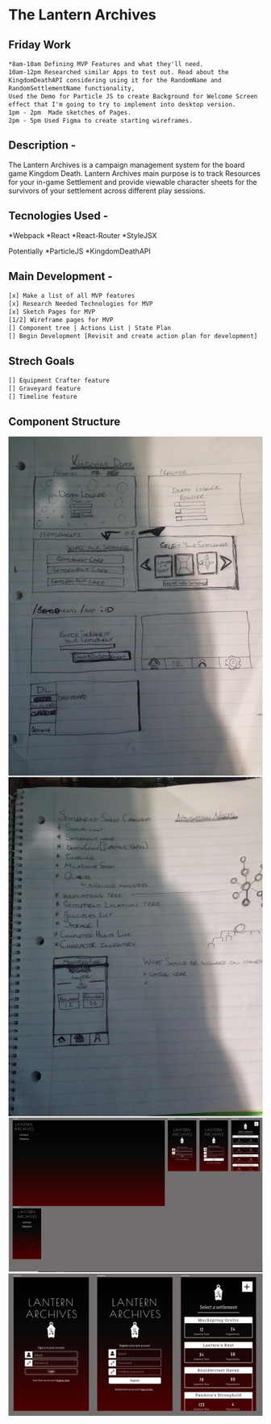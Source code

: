 # The Lantern Archives
  ## Friday Work
    *8am-10am Defining MVP Features and what they'll need.
    10am-12pm Researched similar Apps to test out. Read about the KingdomDeathAPI considering using it for the RandomName and RandomSettlementName functionality,
    Used the Demo for Particle JS to create Background for Welcome Screen effect that I'm going to try to implement into desktop version.
    1pm - 2pm  Made sketches of Pages.
    2pm - 5pm Used Figma to create starting wireframes.

## Description -
   The Lantern Archives is a campaign management system for the board game Kingdom Death. Lantern Archives main purpose is
   to track Resources for your in-game Settlement and provide viewable character sheets for the survivors of your settlement across different play sessions.

## Tecnologies Used -
   *Webpack
   *React
   *React-Router
   *StyleJSX

   Potentially
   *ParticleJS
   *KingdomDeathAPI

## Main Development -
    [x] Make a list of all MVP features
    [x] Research Needed Technologies for MVP
    [x] Sketch Pages for MVP
    [1/2] Wireframe pages for MVP
    [] Component tree | Actions List | State Plan
    [] Begin Development [Revisit and create action plan for development]

## Strech Goals
    [] Equipment Crafter feature
    [] Graveyard feature
    [] Timeline feature

## Component Structure
![alt text](readmeImgs/1.jpg)
![alt text](readmeImgs/2.jpg)
![alt text](readmeImgs/3.png)
![alt text](readmeImgs/4.png)
